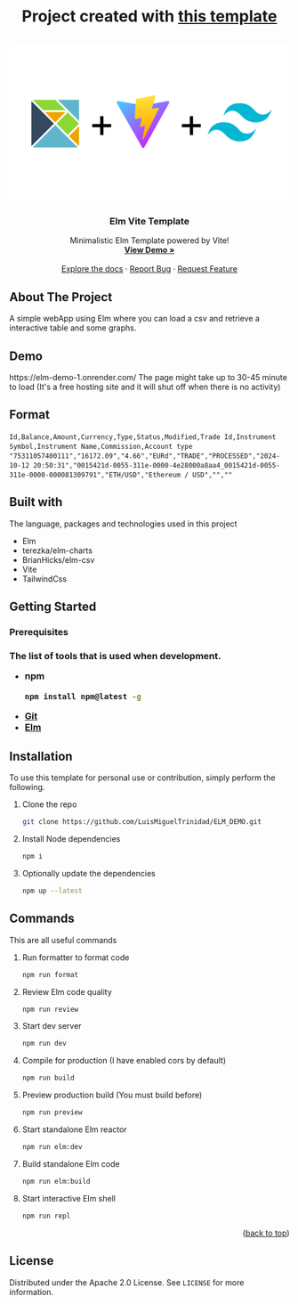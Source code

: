 <a name="readme-top"></a>

<h1 align="center">Project created with <a href="https://github.com/data-miner00/elm-vite-template">this template</a></h1>

<!-- PROJECT LOGO -->
<br />
<div align="center">
  <a href="/">
    <img src="public/assets/elm-vite-tailwind.png" />
  </a>

  <h3 align="center">Elm Vite Template</h3>

  <p align="center">
    Minimalistic Elm Template powered by Vite!
    <br />
    <a href="https://elm-vite-template.vercel.app"><strong>View Demo »</strong></a>
    <br />
    <br />
    <a href="https://github.com/data-miner00/elm-vite-template">Explore the docs</a>
    ·
    <a href="https://github.com/data-miner00/elm-vite-template/issues">Report Bug</a>
    ·
    <a href="https://github.com/data-miner00/elm-vite-template/issues">Request Feature</a>
  </p>
</div>

<!-- ABOUT THE PROJECT -->

<h2>About The Project</h2>

A simple webApp using Elm where you can load a csv and retrieve a interactive table and some graphs.
<br>
<h2>Demo</h2>
<a>https://elm-demo-1.onrender.com/<a>
The page might take up to 30-45 minute to load (It's a free hosting site and it will shut off when there is no activity)
<br>
<h2>Format</h2>
<code>Id,Balance,Amount,Currency,Type,Status,Modified,Trade Id,Instrument Symbol,Instrument Name,Commission,Account type</code>
<br>
<code>"75311057400111","16172.09","4.66","EURd","TRADE","PROCESSED","2024-10-12 20:50:31","0015421d-0055-311e-0000-4e28000a8aa4_0015421d-0055-311e-0000-000081309791","ETH/USD","Ethereum / USD","",""</code>

<h2>Built with</h2>
The language, packages and technologies used in this project
<ul>
  <li>Elm</li>
  <li>terezka/elm-charts</li>
  <li>BrianHicks/elm-csv</li>
  <li>Vite</li>
  <li>TailwindCss</li>
</ul>


<!-- GETTING STARTED -->

<h2>Getting Started</p2>

<h3>Prerequisites<h3>

The list of tools that is used when development.

- npm
  ```sh
  npm install npm@latest -g
  ```
- [Git](https://git-scm.com/downloads)
- [Elm](https://elm-lang.org/)

<h2>Installation</h2>

To use this template for personal use or contribution, simply perform the following.

1. Clone the repo
   ```sh
   git clone https://github.com/LuisMiguelTrinidad/ELM_DEMO.git
   ```
2. Install Node dependencies
   ```sh
   npm i
   ```
3. Optionally update the dependencies
   ```sh
   npm up --latest
   ```
<h2>Commands</h2>
This are all useful commands

1. Run formatter to format code
   ```sh
   npm run format
   ```
2. Review Elm code quality
   ```sh
   npm run review
   ```
3. Start dev server
   ```sh
   npm run dev
   ```
4. Compile for production (I have enabled cors by default)
   ```sh
   npm run build
   ```
5. Preview production build (You must build before)
   ```sh
   npm run preview 
   ```
6. Start standalone Elm reactor
    ```sh
    npm run elm:dev
    ```
7. Build standalone Elm code
    ```sh
    npm run elm:build
    ```
8. Start interactive Elm shell
    ```sh
    npm run repl
    ```

<p align="right">(<a href="#readme-top">back to top</a>)</p>

<h2>License</h2>

Distributed under the Apache 2.0 License. See `LICENSE` for more information.



